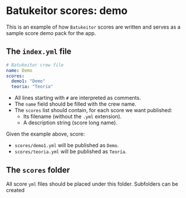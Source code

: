 # Batukeitor scores: demo

This is an example of how `Batukeitor` scores are written and serves as a sample score demo pack for the app.

## The `index.yml` file
```yml
# Batukeitor crew file
name: Demo
scores:
  demo1: "Demo"
  teoria: "Teoría"
```

* All lines starting with `#` are interpreted as comments.
* The `name` field should be filled with the crew name.
* The `scores` list should contain, for each score we want published:
  * Its filename (without the `.yml` extension).
  * A description string (score long name).

Given the example above, score:
* `scores/demo1.yml` will be published as `Demo`.
* `scores/teoria.yml` will be published as `Teoría`.

## The `scores` folder
All score `yml` files should be placed under this folder.
Subfolders can be created
